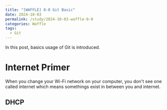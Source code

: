 ```yaml
---
title: "[WAFFLE] 0-0 Git Basic"
date: 2024-10-03
permalink: /study/2024-10-03-waffle-0-0
categories: Waffle
tags:
  - Git
---
```


In this post, basics usage of Git is introduced. 

# Internet Primer
When you change your Wi-Fi network on your computer, you don't see one called internet which means somethings exist in between you and internet.
## DHCP 